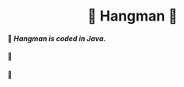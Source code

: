 <h1 align = "center">🐼 Hangman 🐼</h1>

<h4>🐼 <i>Hangman is coded in Java.</i></h4>
<h4>🐼 <i></i></h4>
<h4>🐼 <i></i></h4>
